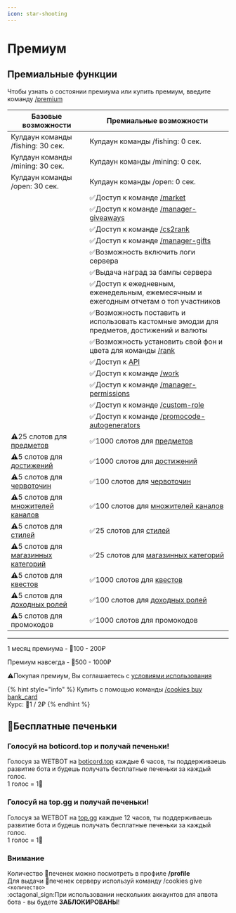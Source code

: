 ```yaml
---
icon: star-shooting
---
```


# Премиум

## Премиальные функции

Чтобы узнать о состоянии премиума или купить премиум, введите команду [/premium](commands/admins.md)

<table data-full-width="false"><thead><tr><th>Базовые возможности</th><th>Премиальные возможности</th></tr></thead><tbody><tr><td>     Кулдаун команды /fishing: 30 сек.</td><td>     Кулдаун команды /fishing: 0 сек.</td></tr><tr><td>     Кулдаун команды /mining: 30 сек.</td><td>     Кулдаун команды /mining: 0 сек.</td></tr><tr><td>     Кулдаун команды /open: 30 сек.</td><td>     Кулдаун команды /open: 0 сек.</td></tr><tr><td></td><td><span data-gb-custom-inline data-tag="emoji" data-code="2705">✅</span>Доступ к команде <a href="commands/general.md">/m</a><a href="commands/general.md">arket</a></td></tr><tr><td></td><td><span data-gb-custom-inline data-tag="emoji" data-code="2705">✅</span>Доступ к команде <a href="commands/general.md">/manager-giveaways</a></td></tr><tr><td></td><td><span data-gb-custom-inline data-tag="emoji" data-code="2705">✅</span>Доступ к команде <a href="commands/general.md">/cs2rank</a></td></tr><tr><td></td><td><span data-gb-custom-inline data-tag="emoji" data-code="2705">✅</span>Доступ к команде <a href="commands/general.md">/</a><a href="commands/admins.md">manager-gifts</a></td></tr><tr><td></td><td><span data-gb-custom-inline data-tag="emoji" data-code="2705">✅</span>Возможность включить логи сервера</td></tr><tr><td></td><td><span data-gb-custom-inline data-tag="emoji" data-code="2705">✅</span>Выдача наград за бампы сервера</td></tr><tr><td></td><td><span data-gb-custom-inline data-tag="emoji" data-code="2705">✅</span>Доступ к ежедневным, еженедельным, ежемесячным и ежегодным отчетам о топ участников</td></tr><tr><td></td><td><span data-gb-custom-inline data-tag="emoji" data-code="2705">✅</span>Возможность поставить и использовать кастомные эмодзи для предметов, достижений и валюты</td></tr><tr><td></td><td><span data-gb-custom-inline data-tag="emoji" data-code="2705">✅</span>Возможность установить свой фон и цвета для команды <a href="commands/profile.md">/rank</a></td></tr><tr><td></td><td><span data-gb-custom-inline data-tag="emoji" data-code="2705">✅</span>Доступ к <a href="broken-reference">API</a></td></tr><tr><td></td><td><span data-gb-custom-inline data-tag="emoji" data-code="2705">✅</span>Доступ к команде <a href="commands/general.md">/work</a></td></tr><tr><td></td><td><span data-gb-custom-inline data-tag="emoji" data-code="2705">✅</span>Доступ к команде <a href="commands/admins.md">/manager-permissions</a></td></tr><tr><td></td><td><span data-gb-custom-inline data-tag="emoji" data-code="2705">✅</span>Доступ к команде <a href="commands/admins.md">/</a><a href="commands/general.md">custom-role</a></td></tr><tr><td></td><td><span data-gb-custom-inline data-tag="emoji" data-code="2705">✅</span>Доступ к команде <a href="commands/admins.md">/promocode-autogenerato</a><a href="commands/admins.md">rs</a></td></tr><tr><td><span data-gb-custom-inline data-tag="emoji" data-code="26a0">⚠️</span>25 слотов для <a href="guide/items/">предметов</a></td><td><span data-gb-custom-inline data-tag="emoji" data-code="2705">✅</span>1000 слотов для <a href="guide/items/">предметов</a></td></tr><tr><td><span data-gb-custom-inline data-tag="emoji" data-code="26a0">⚠️</span>5 слотов для <a href="guide/dostizheniya/">достижений</a></td><td><span data-gb-custom-inline data-tag="emoji" data-code="2705">✅</span>1000 слотов для <a href="guide/dostizheniya/">достижений</a></td></tr><tr><td><span data-gb-custom-inline data-tag="emoji" data-code="26a0">⚠️</span>5 слотов для <a href="guide/wormholes.md">червоточин</a></td><td><span data-gb-custom-inline data-tag="emoji" data-code="2705">✅</span>100 слотов для <a href="guide/wormholes.md">червоточин</a></td></tr><tr><td><span data-gb-custom-inline data-tag="emoji" data-code="26a0">⚠️</span>5 слотов для <a href="guide/bonuses.md">множителей</a><a href="guide/bonuses.md"> каналов</a></td><td><span data-gb-custom-inline data-tag="emoji" data-code="2705">✅</span>100 слотов для <a href="guide/bonuses.md">множителей</a><a href="guide/bonuses.md"> каналов</a></td></tr><tr><td><span data-gb-custom-inline data-tag="emoji" data-code="26a0">⚠️</span>5  слотов для <a href="guide/styles.md">стилей</a></td><td><span data-gb-custom-inline data-tag="emoji" data-code="2705">✅</span>25 слотов для <a href="guide/styles.md">стилей</a></td></tr><tr><td><span data-gb-custom-inline data-tag="emoji" data-code="26a0">⚠️</span>5 слотов для <a href="guide/categories.md">магазинных категорий</a></td><td><span data-gb-custom-inline data-tag="emoji" data-code="2705">✅</span>25 слотов для <a href="guide/categories.md">магазинных категорий</a></td></tr><tr><td><span data-gb-custom-inline data-tag="emoji" data-code="26a0">⚠️</span>5 слотов для <a href="guide/quests.md">квестов</a></td><td><span data-gb-custom-inline data-tag="emoji" data-code="2705">✅</span>1000 слотов для <a href="guide/quests.md">квестов</a></td></tr><tr><td><span data-gb-custom-inline data-tag="emoji" data-code="26a0">⚠️</span>5 слотов для <a href="guide/roles.md">доходных ролей</a></td><td><span data-gb-custom-inline data-tag="emoji" data-code="2705">✅</span>100 слотов для <a href="guide/roles.md">доходных ролей</a></td></tr><tr><td><span data-gb-custom-inline data-tag="emoji" data-code="26a0">⚠️</span>5 слотов для промокодов</td><td><span data-gb-custom-inline data-tag="emoji" data-code="2705">✅</span>1000 слотов для промокодов</td></tr></tbody></table>

***

1 месяц премиума -  :cookie:100 - 200₽

Премиум навсегда - :cookie:500 - 1000₽

:warning:Покупая премиум, Вы соглашаетесь с [условиями использования](terms-of-use.md)

{% hint style="info" %}
Купить с помощью команды [/cookies buy bank\_card](commands/profile.md)\
Курс: :cookie:1 / 2₽
{% endhint %}

## :cookie:Бесплатные печеньки

### Голосуй на <img src="https://images-ext-1.discordapp.net/external/w2UU3jC192hG5eqSQjuoX3lAU2dSfvXoHN7UOUoAQ7Y/https/psv4.vkuseraudio.net/s/v1/d/FYCkXQbC2ZSqz-MtQmuoRrN-Ba0xpPGqh9zUgK9EUv8JtDwAyDxPTfFA29hhoSIc4YHeBvqHVBPqF77gM4xw685l3DGiZ6Z95xTNw6ZClusydOtoVAwefQ/logo-full-v2.png?format=webp&#x26;quality=lossless" alt="" data-size="line">boticord.top и получай печеньки!

Голосуя за WETBOT на [boticord.top](https://boticord.top/bot/801814636168740914) каждые 6 часов, ты поддерживаешь развитие бота и будешь получать бесплатные печеньки за каждый голос.\
1 голос = 1:cookie:

### Голосуй на <img src="https://images-ext-1.discordapp.net/external/MVP_RT0s6Mq0Ye8tA_DGY-GgBqPk09-d35q0-2T76A0/https/blog.top.gg/content/images/2021/12/Avatar---New-Logo-2.png?format=webp&#x26;quality=lossless" alt="" data-size="line">top.gg и получай печеньки!

Голосуя за WETBOT на [top.gg](https://top.gg/bot/801814636168740914) каждые 12 часов, ты поддерживаешь развитие бота и будешь получать бесплатные печеньки за каждый голос.\
1 голос = 1:cookie:

### Внимание

Количество :cookie:печенек можно посмотреть в профиле **/profile** \
Для выдачи :cookie:печенек серверу используй команду /cookies give `<количество>`\
:octagonal\_sign:При использовании нескольких аккаунтов для апвота бота - вы будете **ЗАБЛОКИРОВАНЫ**!
